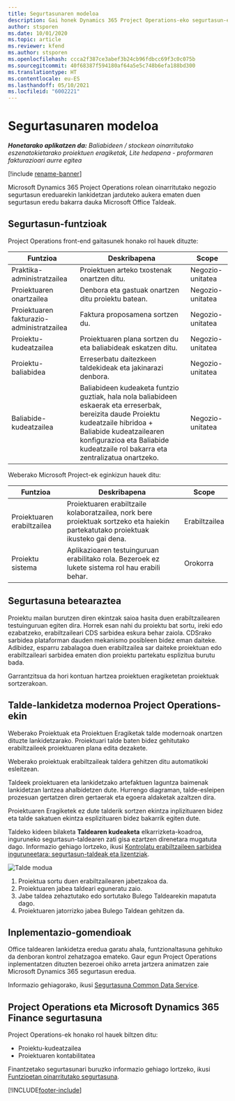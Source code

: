 ```yaml
---
title: Segurtasunaren modeloa
description: Gai honek Dynamics 365 Project Operations-eko segurtasun-ereduei buruzko informazioa eskaintzen du.
author: stsporen
ms.date: 10/01/2020
ms.topic: article
ms.reviewer: kfend
ms.author: stsporen
ms.openlocfilehash: ccca2f387ce3abef3b24cb96fdbcc69f3c0c075b
ms.sourcegitcommit: 40f68387f594180af64a5e5c748b6efa188bd300
ms.translationtype: HT
ms.contentlocale: eu-ES
ms.lasthandoff: 05/10/2021
ms.locfileid: "6002221"
---
```

# <a name="security-model"></a>Segurtasunaren modeloa

_**Honetarako aplikatzen da:** Baliabideen / stockean oinarritutako eszenatokietarako proiektuen eragiketak, Lite hedapena - proformaren fakturazioari aurre egitea_

[!include [rename-banner](~/includes/cc-data-platform-banner.md)]

Microsoft Dynamics 365 Project Operations rolean oinarritutako negozio segurtasun ereduarekin lankidetzan jarduteko aukera ematen duen segurtasun eredu bakarra dauka Microsoft Office Taldeak. 


## <a name="security-roles"></a>Segurtasun-funtzioak
Project Operations front-end gaitasunek honako rol hauek dituzte:

| Funtzioa                          | Deskribapena                                                                                                                                                                 | Scope |
|-------------------------------|-----------------------------------------------------------------------------------------------------------------------------------------------------------------------------|------|
| Praktika-administratzailea              | Proiektuen arteko txostenak onartzen ditu.                                                                                                            | Negozio-unitatea              |
| Proiektuaren onartzailea              | Denbora eta gastuak onartzen ditu proiektu batean.                                                                                                                              | Negozio-unitatea |
| Proiektuaren fakturazio-administratzailea | Faktura proposamena sortzen du.                                                                                                                                                 | Negozio-unitatea |
| Proiektu-kudeatzailea               | Proiektuaren plana sortzen du eta baliabideak eskatzen ditu.                                                                                                                              | Negozio-unitatea |
| Proiektu-baliabidea              | Erreserbatu daitezkeen taldekideak eta jakinarazi denbora.                                                                                                          | Negozio-unitatea|
| Baliabide-kudeatzailea              | Baliabideen kudeaketa funtzio guztiak, hala nola baliabideen eskaerak eta erreserbak, bereizita daude Proiektu kudeatzaile hibridoa + Baliabide kudeatzailearen konfigurazioa eta Baliabide kudeatzaile rol bakarra eta zentralizatua onartzeko. | Negozio-unitatea |


Weberako Microsoft Project-ek eginkizun hauek ditu:

| Funtzioa           | Deskribapena                                                                                                        | Scope  |
|----------------|--------------------------------------------------------------------------------------------------------------------|--------|
| Proiektuaren erabiltzailea   | Proiektuaren erabiltzaile kolaboratzailea, nork bere proiektuak sortzeko eta haiekin partekatutako proiektuak ikusteko gai dena. | Erabiltzailea   |
| Proiektu sistema | Aplikazioaren testuinguruan erabilitako rola. Bezeroek ez lukete sistema rol hau erabili behar.                                    | Orokorra |

## <a name="security-enforcement"></a>Segurtasuna betearaztea
Proiektu mailan burutzen diren ekintzak saioa hasita duen erabiltzailearen testuinguruan egiten dira. Horrek esan nahi du proiektu bat sortu, ireki edo ezabatzeko, erabiltzaileari CDS sarbidea eskura behar zaiola. CDSrako sarbidea plataforman dauden mekanismo posibleen bidez eman daiteke. Adibidez, esparru zabalagoa duen erabiltzailea sar daiteke proiektuan edo erabiltzaileari sarbidea ematen dion proiektu partekatu esplizitua burutu bada.

Garrantzitsua da hori kontuan hartzea proiektuen eragiketetan proiektuak sortzerakoan.

## <a name="modern-group-collaboration-with-project-operations"></a>Talde-lankidetza modernoa Project Operations-ekin
Weberako Proiektuak eta Proiektuen Eragiketak talde modernoak onartzen dituzte lankidetzarako. Proiektuari talde baten bidez gehitutako erabiltzaileek proiektuaren plana edita dezakete.

Weberako proiektuak erabiltzaileak taldera gehitzen ditu automatikoki esleitzean.

Taldeek proiektuaren eta lankidetzako artefaktuen laguntza baimenak lankidetzan lantzea ahalbidetzen dute. Hurrengo diagraman, talde-esleipen prozesuan gertatzen diren gertaerak eta egoera aldaketak azaltzen dira.

Proiektuaren Eragiketek ez dute talderik sortzen ekintza inplizituaren bidez eta talde sakatuen ekintza esplizituaren bidez bakarrik egiten dute.

Taldeko kideen bilaketa **Taldearen kudeaketa** elkarrizketa-koadroa, inguruneko segurtasun-taldearen zati gisa ezartzen direnetara mugatuta dago. Informazio gehiago lortzeko, ikusi [Kontrolatu erabiltzaileen sarbidea inguruneetara: segurtasun-taldeak eta lizentziak](/power-platform/admin/control-user-access).

![Talde modua](./media/groupsmode.png)

1. Proiektua sortu duen erabiltzailearen jabetzakoa da.
2. Proiektuaren jabea taldeari eguneratu zaio.
3. Jabe taldea zehaztutako edo sortutako Bulego Taldearekin mapatuta dago.
4. Proiektuaren jatorrizko jabea Bulego Taldean gehitzen da.

## <a name="deployment-recommendation"></a>Inplementazio-gomendioak
Office taldearen lankidetza eredua garatu ahala, funtzionaltasuna gehituko da denboran kontrol zehatzagoa emateko. Gaur egun Project Operations inplementatzen dituzten bezeroei ohiko arreta jartzera animatzen zaie Microsoft Dynamics 365 segurtasun eredua.

Informazio gehiagorako, ikusi [Segurtasuna Common Data Service](/power-platform/admin/wp-security).

## <a name="project-operations-and-microsoft-dynamics-365-finance-security"></a>Project Operations eta Microsoft Dynamics 365 Finance segurtasuna
Project Operations-ek honako rol hauek biltzen ditu:

- Proiektu-kudeatzailea
- Proiektuaren kontabilitatea

Finantzetako segurtasunari buruzko informazio gehiago lortzeko, ikusi [Funtzioetan oinarritutako segurtasuna](/dynamics365/fin-ops-core/dev-itpro/sysadmin/role-based-security).




[!INCLUDE[footer-include](../includes/footer-banner.md)]